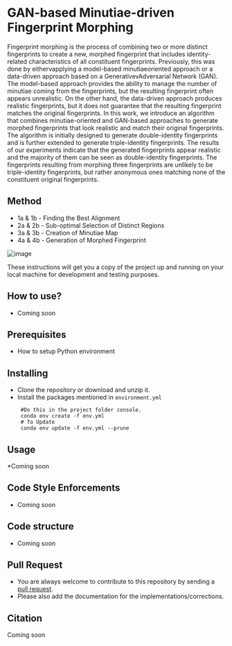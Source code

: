 # GAN-based Minutiae-driven Fingerprint Morphing

Fingerprint morphing is the process of combining two or more distinct fingerprints to create a new, morphed fingerprint that includes identity-related characteristics of all constituent fingerprints. Previously, this was done by eithervapplying a model-based minutiaeoriented approach or a data-driven approach based on a GenerativevAdversarial Network (GAN). The model-based approach provides the ability to manage the number of minutiae coming from the fingerprints, but the resulting fingerprint often appears unrealistic. On the other hand, the data-driven approach produces realistic fingerprints, but it does not guarantee that the resulting fingerprint matches the original fingerprints. In this work, we introduce an algorithm that combines minutiae-oriented and GAN-based approaches to generate morphed fingerprints that look realistic and match their original fingerprints. The algorithm is initially designed
to generate double-identity fingerprints and is further extended to generate triple-identity fingerprints. The results of our experiments indicate that the generated fingerprints appear realistic and the majority of them can be seen as double-identity fingerprints. The fingerprints resulting from morphing three fingerprints are unlikely to be triple-identity fingerprints, but rather anonymous ones matching none of the constituent original fingerprints.

## Method
* 1a & 1b - Finding the Best Alignment
* 2a & 2b - Sub-optimal Selection of Distinct Regions
* 3a & 3b - Creation of Minutiae Map
* 4a & 4b - Generation of Morphed Fingerprint

![image](https://github.com/user-attachments/assets/51146f8f-23ea-4540-8045-c425c729d961)




These instructions will get you a copy of the project up and running on your local machine for development and testing purposes.

## How to use?

- Coming soon

## Prerequisites

* How to setup Python environment

## Installing

* Clone the repository or download and unzip it.    
* Install the packages mentioned in `environment.yml`
   ```
    #Do this in the project folder console.
    conda env create -f env.yml
    # To Update
    conda env update -f env.yml --prune
  ```

## Usage
 *Coming soon

## Code Style Enforcements
  
* Coming soon

## Code structure
- Coming soon

## Pull Request
- You are always welcome to contribute to this repository by sending a [pull request](https://help.github.com/articles/about-pull-requests/).
- Please also add the documentation for the implementations/corrections.

## Citation
Coming soon
